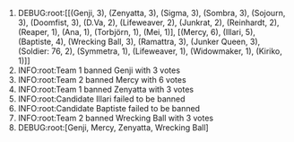 1) DEBUG:root:[[(Genji, 3), (Zenyatta, 3), (Sigma, 3), (Sombra, 3), (Sojourn, 3), (Doomfist, 3), (D.Va, 2), (Lifeweaver, 2), (Junkrat, 2), (Reinhardt, 2), (Reaper, 1), (Ana, 1), (Torbjörn, 1), (Mei, 1)], [(Mercy, 6), (Illari, 5), (Baptiste, 4), (Wrecking Ball, 3), (Ramattra, 3), (Junker Queen, 3), (Soldier: 76, 2), (Symmetra, 1), (Lifeweaver, 1), (Widowmaker, 1), (Kiriko, 1)]]
1) INFO:root:Team 1 banned Genji with 3 votes
1) INFO:root:Team 2 banned Mercy with 6 votes
1) INFO:root:Team 1 banned Zenyatta with 3 votes
1) INFO:root:Candidate Illari failed to be banned
1) INFO:root:Candidate Baptiste failed to be banned
1) INFO:root:Team 2 banned Wrecking Ball with 3 votes
1) DEBUG:root:[Genji, Mercy, Zenyatta, Wrecking Ball]